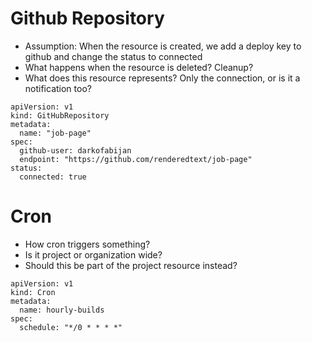 # Github Repository

- Assumption: When the resource is created, we add a deploy key to github and change the status to connected
- What happens when the resource is deleted? Cleanup?
- What does this resource represents? Only the connection, or is it a notification too?

```
apiVersion: v1
kind: GitHubRepository
metadata:
  name: "job-page"
spec:
  github-user: darkofabijan
  endpoint: "https://github.com/renderedtext/job-page"
status:
  connected: true
```

# Cron

- How cron triggers something?
- Is it project or organization wide?
- Should this be part of the project resource instead?

```
apiVersion: v1
kind: Cron
metadata:
  name: hourly-builds
spec:
  schedule: "*/0 * * * *"
```
